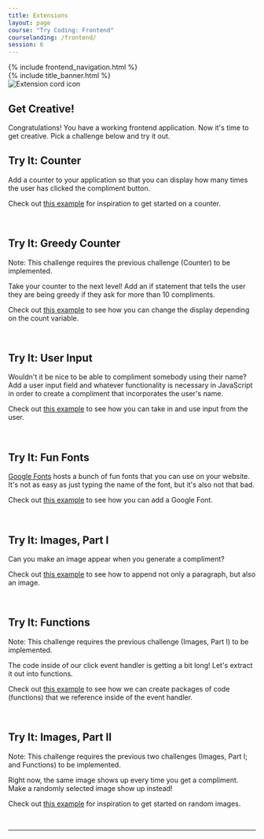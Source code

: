 ```yaml
---
title: Extensions
layout: page
course: "Try Coding: Frontend"
courselanding: /frontend/
session: 6
---
```


<div id="wrapper">
  {% include frontend_navigation.html %}
  <div id="content-container">
    {% include title_banner.html %}
    <section>
      <img class="section-image" src="{{ site.url }}/assets/images/extensions.png" alt="Extension cord icon">
      <h2 class="section-header">Get Creative!</h2>
      <p>Congratulations! You have a working frontend application. Now it's time to get creative. Pick a challenge below and try it out.</p>
      <div class="try-it">
        <h2>Try It: Counter</h2>
        <p>Add a counter to your application so that you can display how many times the user has clicked the compliment button.</p>
        <p>Check out <a target="blank" href="https://codepen.io/turingtrycoding/pen/BaaEKOQ?editors=1010">this example</a> for inspiration to get started on a counter.</p>
      </div>
      <br>
      <div class="try-it">
        <h2>Try It: Greedy Counter</h2>
        <p>Note: This challenge requires the previous challenge (Counter) to be implemented.</p>
        <p>Take your counter to the next level! Add an if statement that tells the user they are being greedy if they ask for more than 10 compliments.</p>
        <p>Check out <a target="blank" href="https://codepen.io/turingtrycoding/pen/GRgRdbr?editors=1010">this example</a> to see how you can change the display depending on the count variable.</p>
      </div>
      <br>
      <div class="try-it">
        <h2>Try It: User Input</h2>
        <p>Wouldn't it be nice to be able to compliment somebody using their name? Add a user input field and whatever functionality is necessary in JavaScript in order to create a compliment that incorporates the user's name.</p>
        <p>Check out <a target="blank" href="https://codepen.io/turingtrycoding/pen/QWWPwRN">this example</a> to see how you can take in and use input from the user.</p>
      </div>
      <br>
      <div class="try-it">
        <h2>Try It: Fun Fonts</h2>
        <p><a href="https://fonts.google.com/">Google Fonts</a> hosts a bunch of fun fonts that you can use on your website. It's not as easy as just typing the name of the font, but it's also not that bad.</p>
        <p>Check out <a target="blank" href="https://codepen.io/turingtrycoding/pen/qBBwZLz">this example</a> to see how you can add a Google Font.</p>
      </div>
      <br>
      <div class="try-it">
        <h2>Try It: Images, Part I</h2>
        <p>Can you make an image appear when you generate a compliment?</p>
        <p>Check out <a target="blank" href="https://codepen.io/turingtrycoding/pen/xxbxzxK">this example</a> to see how to append not only a paragraph, but also an image.</p>
      </div>
      <br>
      <div class="try-it">
        <h2>Try It: Functions</h2>
        <p>Note: This challenge requires the previous challenge (Images, Part I) to be implemented.</p>
        <p>The code inside of our click event handler is getting a bit long! Let's extract it out into functions.</p>
        <p>Check out <a target="blank" href="https://codepen.io/turingtrycoding/pen/rNaNKab">this example</a> to see how we can create packages of code (functions) that we reference inside of the event handler.</p>
      </div>
      <br>
      <div class="try-it">
        <h2>Try It: Images, Part II</h2>
        <p>Note: This challenge requires the previous two challenges (Images, Part I; and Functions) to be implemented.</p>
        <p>Right now, the same image shows up every time you get a compliment. Make a randomly selected image show up instead!</p>
        <p>Check out <a target="blank" href="https://codepen.io/turingtrycoding/pen/OJJGNab?editors=1010">this example</a> for inspiration to get started on random images.</p>
      </div>
      <br>
    </section>
    <hr>
  </div>
</div>
<script>
  $( ".spicy-click" ).click(function(e) {
    $( e.target ).next( ".spicy-appear" ).slideToggle( "slow" );
  });
</script>
<script
src="https://code.jquery.com/jquery-3.2.1.min.js"
integrity="sha256-hwg4gsxgFZhOsEEamdOYGBf13FyQuiTwlAQgxVSNgt4="
crossorigin="anonymous"></script>
